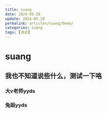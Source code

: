 ```yaml
---
title: suang
date: 2024-05-28
update: 2024-05-28
permalink: articles/suang/Demo/
categories: suang
tags: [测试]
---
```


# suang

## 我也不知道说些什么，测试一下咯

### 大v老师yyds

### 兔姐yyds
